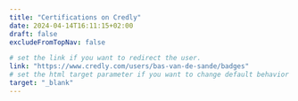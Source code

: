 ```yaml
---
title: "Certifications on Credly"
date: 2024-04-14T16:11:15+02:00
draft: false
excludeFromTopNav: false

# set the link if you want to redirect the user.
link: "https://www.credly.com/users/bas-van-de-sande/badges"
# set the html target parameter if you want to change default behavior
target: "_blank"
---
```

